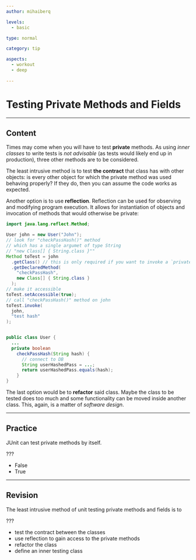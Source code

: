 ```yaml
---
author: mihaiberq

levels:
  - basic

type: normal

category: tip

aspects:
  - workout
  - deep
  
---
```


# Testing Private Methods and Fields

---
## Content

Times may come when you will have to test **private** methods. As using *inner classes* to write tests is *not advisable* (as tests would likely end up in production), three other methods are to be considered.

The least intrusive method is to test **the contract** that class has with other objects: is every other object for which the private method was used behaving properly? If they do, then you can assume the code works as expected.

Another option is to use **reflection**.  Reflection can be used for observing and modifying program execution. It allows for instantiation of objects and invocation of methods that would otherwise be private:

```java
import java.lang.reflect.Method;

User john = new User("John");
// look for "checkPassHash()" method
// which has a single argumet of type String
// "new Class[] { String.class }""
Method toTest = john
  .getClass() // this is only required if you want to invoke a `private` method
  .getDeclaredMethod(
    "checkPassHash",
    new Class[] { String.class }
  );
// make it accessible
toTest.setAccessible(true);
// call "checkPassHash()" method on john
toTest.invoke(
  john,
  "test hash"
);


public class User {
  ...
  private boolean
    checkPassHash(String hash) {
      // connect to DB
      String userHashedPass = ...;
      return userHashedPass.equals(hash);
    }
}
```

The last option would be to **refactor** said class. Maybe the class to be tested does too much and some functionality can be moved inside another class. This, again, is a matter of *software design*.

---
## Practice

JUnit can test private methods by itself.

???

* False
* True

---
## Revision

The least intrusive method of unit testing private methods and fields is to

???

* test the contract between the classes
* use reflection to gain access to the private methods
* refactor the class
* define an inner testing class